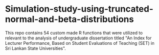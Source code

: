 # Simulation-study-using-truncated-normal-and-beta-distributions
This repo contains 54 custom made R functions that were utilized to relevant to the analysis of undergraduate dissertation titled "An Index for Lecturer Performance, Based on Student Evaluations of Teaching (SET) in Sri Lankan State Universities". 
